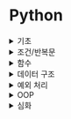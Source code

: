 # Python
<details>
<summary>기초</summary>
<div markdown="1">

# 기초

## 1. 개요
- 파이썬은 1990년 귀도 반 로섬이 개발한 인터프리터 언어이다.

## 2. 특징
- 배우기 쉬운 언어
  - 다른 프로그래밍 언어보다 문법이 간단하면서도 엄격하지 않다.
  - 문법 표현이 매우 간결하다.
- 인터프리터 언어
  - 소스 코드를 기계어로 변환하는 컴파일 과정 없이 바로 실행 가능하다.

- 객체 지향 프로그래밍
  - 파이썬은 모든 것이 객체로 구현되어 있다.
  - 객체(object): 숫자, 문자, 클래스 등 값을 가지고 있는 모든 것.

## # 참고 자료
[점프 투 파이썬](https://wikidocs.net/book/1)
</div>
</details>

<details>
<summary>조건/반복문</summary>
<div markdown="1">

# 조건/반복문

## 1. 개요
- 조건/반복문은 특정 상황에 따라 코드를 선택적으로 실행(분기/조건)하거나 계속하여 실행(반복)하는 파이썬의 문법이다.

## 2. 조건문
- 조건문은 참/거짓을 판단할 수 있는 조건식과 함께 쓴다.
```python
if < expression >:
    # Run this Code block
else:
		# Run this Code block
```
- 복수의 조건문을 활용할 경우 `elif`를 사용한다.
```python
if <expression>: 
  	# Code block
elif <expression>:
    # Code block
elif <expression>:
    # Code block
else:
		# Code block
```
- 중첩 조건문을 활용할 경우 들여쓰기를 유의하여 작성한다.
```python
if <expression>:
    # Code block
		if <expression>:
				# Code block
else:
		# Code block
```
- 조건 표현식은 간단한 조건문을 나타낼 때 사용한다.
```python
<true인 경우 값> if <expression> else <false인 경우 값>
```

## 3. 반복문
- 반복문은 특정 조건에 도달할 때까지 계속 반복되는 파이썬의 문법이다.
  - while: 종료 조건에 해당하는 코드를 통해 반복문을 종료시켜야 한다.
  - for: 반복가능한 객체를 모두 순회하면 종료된다.
  - 반복 제어: break, continue, for-else
- while: 조건식이 참인 경우 코드를 반복한다.
```python
 while <expression>: 
    	# Code block
```
- for: 순회가능한 객체 요소를 모두 순회한다.
```python
 for <변수명> in <iterable>: 
    	# Code block
```
- break: 반복문을 종료한다.
- continue: 컨티뉴 이후 코드 블록은 실행하지 않고, 다음 반복으로 넘어간다.
- for-else: 끝까지 반복문을 실행한 후 else문을 실행한다. 단, break를 통해 중간에 종료된 경우, else문은 실행되지 않는다.
</div>
</details>

<details>
<summary>함수</summary>
<div markdown="1">

# 함수

## 1. 개요
- 함수는 특정한 기능을 하는 코드의 묶음이다.

## 2. 함수 기초
- 사용자 함수: 구현되어 있는 함수가 없을 경우 직접 함수를 작성할 수 있다.
```python
 def function_name(parameter):
    # code block
    return returning_value
```
- 함수의 선언은 def 키워드를 활용한다.
- 들여쓰기를 통해 실행될 코드 블록을 작성한다.
- 함수는 parameter를 넘겨줄 수 있다.
- 함수는 동작 후에 return을 통해 결과값을 전달한다.

## 3. 함수의 결과값
- 함수는 반드시 값을 하나만 return한다. 명시적인 return이 없는 경우에도 None을 반환한다.
- 함수는 return과 동시에 실행이 종료된다.

## 4. 함수의 입력
- parameter: 함수를 실행할 때 함수 내부에서 사용되는 식별자이다.
- argument: 함수를 호출할 때 넣어주는 값이다.
```python
def function(ham): # parameter : ham
    return ham

function('spam')   # argument: 'spam'
```
- 기본값을 지정하여 함수 호출 시 argument 값을 설정하지 않을 수 있다.
```python
def add(x, y=0): 
 	  return x + y

add(2)
```
- 몇 개의 argument를 받을지 모르는 함수를 정의할 때 여러 개의 Positional Argument를 하나의 필수 parameter로 받아서 사용한다.
```python
def add(*args): 
		for arg in args: 
      	print(arg)
      
add(2)      
add(2, 3, 4, 5) 
```
- 몇 개의 keyword argument를 받을지 모르는 함수를 정의할 때 여러 개의 Positional Argument를 하나의 필수 parameter로 받아서 사용한다.
```python
def family(**kwargs):
		for key, value in kwargs:
				print(key, ":", value) 

family(father='John', mother='Jane', me='John Jr.')
```

## 5. 함수의 응용
### map(function, iterable)
- 순회 가능한 데이터구조의 모든 요소에 함수를 적용하고, 그 결과를 map object로 반환한다.
```python
m, n = map(int, input().split())
```
### Sort(key= , reverse=True/False)
```python
x = [{'a' : 10, 'b' : 20, 'c' : 30}, {'a' : 20, 'b' : 2, 'c' : 1}, {'a' : 20, 'b' : 30, 'c' : 10}]
# x는 딕셔너리를 요소로 가진 리스트!
print(x[0]['a'])
# x의 0번째 딕셔너리 의 'a' 값인 10이 출력된다.

#sort(key=lamda)를 사용할 때는 '요소'값만 있으면 된다.
x.sort(key=lambda x : x['a'])
# [{'a': 10, 'b': 20, 'c': 30}, {'a': 20, 'b': 2, 'c': 1}, {'a': 20, 'b': 30, 'c': 10}]
# 'a' 값을 기준으로 정렬된 모습.

x = [{'a' : 10, 'b' : 20, 'c' : 30}, {'a' : 20, 'b' : 2, 'c' : 1}, {'a' : 20, 'b' : 30, 'c' : 10}]
x.sort(key=lambda x : (x['a'], x['c']))
# [{'a': 10, 'b': 20, 'c': 30}, {'a': 20, 'b': 2, 'c': 1}, {'a': 20, 'b': 30, 'c': 10}]
# 'a' 값을 기준으로 정렬하고, 'a' 값이 같으면 그 다음 'c' 값으로 정렬.
```
### Find(찾을 문자, 시작 Index, 끝 Index)
```python
str= "BlockDMask Blog.";

# find 예제1
result1 = str.find('a')   # 문자가 있는 경우 : 7
result2 = str.find('Z')   # 문자가 없는 경우 : -1

result3 = str.find('ask') # 문자열이 있는 경우 : 7 (겹치는 문자열 중 a의 인덱스.)
result4 = str.find('kkk') # 문자열이 없는 경우 : -1

# find 예제2
result5 = str.find('o') # 2 (2, 13 o 중 먼저 나온 것의 인덱스만 표시.)
result6 = str.find('o', 5) # 13 (5번째 문자부터 시작해서 처음 마주친 o의 인덱스.)

# find 예제3
result7 = str.find('o') # 2
result8 = str.find('o', 5, 11)  # -1 "DMask B" (5~11 사이 o 가 없음.) 

출처: https://blockdmask.tistory.com/569 [개발자 지망생:티스토리]
```
</div>
</details>

<details>
<summary>데이터 구조</summary>
<div markdown="1">

# 데이터 구조

## 1. 숫자형

- 정수형

```python
n = 123
n = -123
n = 0
```

- 실수형

```python
a = 1.23
a = -1.23
```

- 8진수와 16진수 (8진수는 0o로 시작, 16진수는 0x로 시작)

```python
a = 0o177
a = 0xABC
```

- 사칙연산

```python
a = 3
b = 4
a + b #덧셈
7
a - b #뺄셈
-1
a * b #곱셈
12
a / b #나눗셈
0.75
```

- 거듭제곱

```python
a = 3
b = 4
a ** b #a의 b제곱
81
```

- 몫과 나머지

```python
7 / 4 #나눗셈
1.75
7 // 4 #몫
1
7 % 4 #나머지
3
```

## 2. 문자열 자료형

- 문자열 나타내기

```python
'문장 양 끝에 작은따옴표나 큰 따옴표를 써서 표현할 수 있다.'
"단, 문장 속에 강조할 부분이 있다면 '반대되는' 부호를 써서 표기해야 한다."
'백슬래시를 써서 "큰따옴표"나 "작은따옴표"를 사용할 수도 있다.'
```

- 개행

```python
'여러 줄의 문자열을 나타내기 위해서 ""\n" 코드를 사용할 수 있다.'
'''
혹은 연속된 작은따옴표나,
큰따옴표 세 개를 사용해도 된다.
'''
```

- 문자열 더하기 & 곱하기

```python
>>> head = "Python"
>>> tail = " is fun!"
>>> head + tail
'Python is fun!'

>>> a = "python"
>>> a * 2
'pythonpython'
```

- 문자열 길이 구하기

```python
>>> a = "Life is too short"
>>> len(a)
17
```

- 문자열 인덱싱
  - **"파이썬은 0부터 숫자를 센다."**


```python
>>> a = "Life is too short, You need Python"

# Life is too short, You need Python 
# 0         1         2         3   (십의 자리)
# 0123456789012345678901234567890123(일의 자리)

>>> a[3]
'e'
```

- 문자열 인덱싱 2
  - "''-1'은 뒤에서부터 첫 번째 자리이다."

```python
>>> a = "Life is too short, You need Python"
>>> a[0]
'L'
>>> a[12]
's'
>>> a[-1]
'n'
```

- 문자열 슬라이싱

```python
>>> a = "Life is too short, You need Python"
>>> a[0:4]
'Life'
>>> a[19:] # 끝 번호 부분을 생략하면 시작 번호부터 그 문자열의 끝까지 뽑아낸다.
'You need Python'
>>> a[:17] # 시작 번호를 생략하면 문자열의 처음부터 끝 번호까지 뽑아낸다.
'Life is too short' 
```

- 문자열 나누기

```python
>>> a = "Life is too short"
>>> a.split() #공백을 기준으로 나누어준다.
['Life', 'is', 'too', 'short']
>>> b = "a:b:c:d"
>>> b.split(':') #괄호 안에 들어간 값을 기준으로 나누어준다.
['a', 'b', 'c', 'd']
```

## 3. 리스트 자료형

- 여러가지 리스트의 형태
  - 비어 있는 리스트는 a = list()로 생성할 수도 있다.

```python
>>> a = []
>>> b = [1, 2, 3]
>>> c = ['Life', 'is', 'too', 'short']
>>> d = [1, 2, 'Life', 'is']
>>> e = [1, 2, ['Life', 'is']]
```

- 리스트 인덱싱

```python
>>> a = [1, 2, 3, ['a', 'b', 'c']]
>>> a[0]
1
>>> a[-1]
['a', 'b', 'c']
>>> a[3]
['a', 'b', 'c']
```

- 리스트 슬라이싱 (문자열과 동일하다.)

```python
>>> a = [1, 2, 3, 4, 5]
>>> b = a[:2]
>>> c = a[2:]
>>> b
[1, 2]
>>> c
[3, 4, 5]
```

- 리스트 길이 구하기

```python
>>> a = [1, 2, 3]
>>> len(a)
3
```

- 리스트 값 수정, 삭제하기

```python
>>> a = [1, 2, 3]
>>> a[2] = 4
>>> a
[1, 2, 4]

>>> a = [1, 2, 3]
>>> del a[1]
>>> a
[1, 3]
```

- 리스트에 요소 추가


```python
>>> a = [1, 2, 3]
>>> a.append(4)
>>> a
[1, 2, 3, 4]
```

- 리스트 정렬


```python
>>> a = [1, 4, 3, 2]
>>> a.sort()
>>> a
[1, 2, 3, 4]
>>> a = ['a', 'c', 'b']
>>> a.sort()
>>> a
['a', 'b', 'c']
```

- 리스트 뒤집기


```python
>>> a = ['a', 'c', 'b']
>>> a.reverse()
>>> a
['b', 'c', 'a']
```

- 위치 반환


```python
>>> a = [1,2,3]
>>> a.index(3)
2
>>> a.index(1)
0
```

- 리스트 요소 삽입


```python
>>> a = [1, 2, 3]
>>> a.insert(0, 4) #0번째 위치에 4를 삽입
>>> a
[4, 1, 2, 3]
```

- 리스트 요소 제거


```python
>>> a = [1, 2, 3, 1, 2, 3]
>>> a.remove(3) #리스트에서 첫 번째로 나오는 3을 제거
>>> a
[1, 2, 1, 2, 3]
```

- 리스트 요소 꺼내기


```python
>>> a = [1,2,3]
>>> a.pop() #마지막 요소를 돌려주고 삭제
3
>>> a
[1, 2]

>>> a = [1,2,3]
>>> a.pop(1) #x번째 요소를 돌려주고 삭제
2
>>> a
[1, 3]
```

- 리스트에 포함된 요소 x의 개수 세기


```python
>>> a = [1,2,3,1]
>>> a.count(1)
2
```

- 리스트 확장


```python
>>> a = [1,2,3]
>>> a.extend([4,5]) #x에는 리스트만 올 수 있다.
>>> a
[1, 2, 3, 4, 5]
>>> b = [6, 7]
>>> a.extend(b)
>>> a
[1, 2, 3, 4, 5, 6, 7]
```

## 4. 튜플 자료형

- 여러가지 튜플의 형태
  - 튜플은 이하의 점을 제외하면 리스트와 거의 같다.
    - 리스트는 [ ]으로 둘러싸지만 튜플은 ( )으로 둘러싼다.
    - 리스트는 그 값의 생성, 삭제, 수정이 가능하지만 튜플은 그 값을 바꿀 수 없다.


```python
>>> t1 = ()
>>> t2 = (1,)
>>> t3 = (1, 2, 3)
>>> t4 = 1, 2, 3
>>> t5 = ('a', 'b', ('ab', 'cd'))
```

## 5. 딕셔너리 자료형

- 딕셔너리 자료형의 형태


```python
>>> dic = {'name':'pey', 'phone':'0119993323', 'birth': '1118'}
```

- 딕셔너리 쌍 추가하기


```python
>>> a = {1: 'a'}
>>> a[2] = 'b'
>>> a
{1: 'a', 2: 'b'}
```

- 딕셔너리 요소 삭제하기


```python
>>> a = {1: 'a', 2: 'b', 'name': 'pey', 3: [1, 2, 3]}
>>> del a[1]
>>> a
{2: 'b', 'name': 'pey', 3: [1, 2, 3]}
```

- 딕셔너리에서 Key 사용해 Value 얻기


```python
>>> grade = {'pey': 10, 'julliet': 99}
>>> grade['pey']
10
>>> grade['julliet']
99
```

- Key 리스트 만들기


```python
>>> a = {'name': 'pey', 'phone': '0119993323', 'birth': '1118'}
>>> a.keys()
dict_keys(['name', 'phone', 'birth'])
```

- dict_keys 객체를 리스트로 변환하기


```python
>>> list(a.keys())
['name', 'phone', 'birth']
```

- Value 리스트 만들기


```python
>>> a.values()
dict_values(['pey', '0119993323', '1118'])
```

- Key, Value 쌍 얻기


```python
>>> a.items()
dict_items([('name', 'pey'), ('phone', '0119993323'), ('birth', '1118')])
```

- Key: Value 쌍 모두 지우기


```python
>>> a.clear()
>>> a
{}
```

- Key로 Value 얻기


```python
>>> a = {'name':'pey', 'phone':'0119993323', 'birth': '1118'}
>>> a.get('name')
'pey'
>>> a.get('phone')
'0119993323'
```

## 6. 집합 자료형 (set)

- 여러가지 집합 자료형의 형태
  - 중복을 허용하지 않는다.
  - 순서가 없다.


```python
>>> s1 = set([1,2,3])
>>> s1
{1, 2, 3}

>>> s2 = set("Hello")
>>> s2
{'e', 'H', 'l', 'o'}
```

- 교집합 구하기

```python
>>> s1 = set([1, 2, 3, 4, 5, 6])
>>> s2 = set([4, 5, 6, 7, 8, 9])
>>> s1 & s2
{4, 5, 6}
```

- 합집합 구하기


```python
>>> s1 | s2
{1, 2, 3, 4, 5, 6, 7, 8, 9}
```

- 차집합 구하기


```python
>>> s1 - s2
{1, 2, 3}
>>> s2 - s1
{8, 9, 7}
```

- 값 1개 추가하기


```python
>>> s1 = set([1, 2, 3])
>>> s1.add(4)
>>> s1
{1, 2, 3, 4}
```

- 값 여러 개 추가하기


```python
>>> s1 = set([1, 2, 3])
>>> s1.update([4, 5, 6])
>>> s1
{1, 2, 3, 4, 5, 6}
```

- 특정 값 제거하기


```python
>>> s1 = set([1, 2, 3])
>>> s1.remove(2)
>>> s1
{1, 3}
```

## 7. 불린형

<img src="Python.assets/Screen Shot 2022-07-12 at 8.32.16 PM.png" alt="Screen Shot 2022-07-12 at 8.32.16 PM" style="zoom: 50%;" />

- 불린형은 참과 거짓으로 구분된다.


```python
>>> bool([1,2,3])
True
>>> bool([])
False
>>> bool(0)
False
>>> bool(3)
True
```
</div>
</details>

<details>
<summary>예외 처리</summary>
<div markdown="1">

# 예외 처리

## 1. 개요

- 예외 처리는 발생한 에러를 해결하는 방법이다.

## 2. try-except

- try: 오류가 발생할 가능성이 있는 코드를 실행한다. 예외가 발생하지 않으면 except 없이 종료한다.
- except: 예외가 발생하면 except 절을 실행한다.

```python
try:
		num = input('숫자입력 :') print(int(num))
except:
		print('숫자가 아닙니다')

try:
		num = input('숫자입력 :') print(int(num))
except ValueError: 
  	print('숫자가 아닙니다')
```
- 복수의 예외 처리도 가능하다.

```python
try:
		num = input('100으로 나눌 값을 입력하시오: ') 
    100/int(num)
except (ValueError, ZeroDivisionError): 
  	print('제대로 입력해줘')

try:
		num = input('값을 입력하시오: ') 
    100/int(num)
except ValueError: 
  	print('숫자를 넣어주세요.')
except ZeroDivisionError: 
  	print('0으로 나눌 수 없습니다.')
except:
		print('에러는 모르지만 에러가 발생하였습니다.')
```
## 3. 예외 발생시키기

- raise를 통해 예외를 강제로 발생시킬 수 있다.

```python
raise <표현식>(메시지)
```
</div>
</details>

<details>
<summary>OOP</summary>
<div markdown="1">

# OOP

## 1. 개요

- OOP는 객체 지향 프로그래밍(*Object-Oriented Programming*)이다.

## 2. 기본 문법

- 클래스는 틀, 인스턴스는 사례이다. 클래스 = 사람, 인스턴스 = 아이유.
- 속성은 값, 메소드는 함수이다.

```python
# 클래스 정의 
class MyClass:
		pass
# 인스턴스 생성 
my_instance = MyClass() 
# 메서드 호출 
my_instance.my_method() 
# 속성 
my_instance.my_attribute
```
## 3. 인스턴스

- 인스턴스 변수: 인스턴스가 개인적으로 가지고 있는 속성이다. `self.<name>`으로 정의한다. 생성된 이후에는 `<instance>.<name>`으로 접근한다.

```python
class Person:
  
  def __init__(self, name):
    	self.name = name
      # 인스턴스 변수 정의
 
john = Person('john')
# 인스턴스 생성

print(john.name)
# john
# 인스턴스 변수 접근

john.name = 'John Kim'
# 인스턴스 변수 할당
print(john.name)
# John Kim
```
- 인스턴스 메소드: 인스턴스 변수를 사용하거나, 인스턴스 변수에 값을 설정하는 메소드이다. 호출 시, 첫 번째 인자로 인스턴스 자기자신(self)이 전달된다.

```python
class MyClass:

  	def instance_method(self, arg1, ...):
```
- 생성자 메소드: 인스턴스 객체가 생성될 때 자동으로 호출되는 메소드이다.

```python
class Person:

  	def __init__(self):
      print('인스턴스가 생성되었습니다.')

person1 = Person()
# 인스턴스가 생성되었습니다.

class Person:

  	def __init__(self, name):
      print(f'인스턴스가 생성되었습니다. {name}')

person1 = Person('지민')
# 인스턴스가 생성되었습니다. 지민
```
- 소멸자 메소드: 인스턴스 객체가 소멸되기 직전에 호출되는 메소드이다.

```python
class Person:

  	def __del__(self):
      print('인스턴스가 사라졌습니다.')

person1 = Person()
# 인스턴스가 사라졌습니다.
```
## 4. 클래스

- 클래스 속성: 한 클래스 안의 모든 인스턴스가 똑같은 값을 가진 속성이다. `<classname>.<name>`으로 접근 및 할당한다.

```python
class Circle:
  	pi = 3.14

c1 = Circle()
c2 = Circle()

print(Circle.pi)
# 3.14
print(C1.pi)
# 3.14
print(C2.pi)
# 3.14
```
- 클래스 메소드: 클래스가 사용하는 메소드이다. 호출 시, 첫 번째 인자로 클래스(cls)가 전달된다.

```python
 class MyClass:
    
    @classmethod
    def class_method(cls, arg1, ...):
 
MyClass.class_method(...)
```
- 스태틱 메소드: 인스턴스 변수, 클래스 변수를 전혀 다루지 않는 메소드이다. 속성을 다루지 않고 단지 기능만을 하는 메소드를 정의할 때 사용한다.

```python
 class MyClass:
    
    @staticmethod
    def class_method(arg1, ...):
      
MyClass.static_method(...)
```

- 클래스 메소드 정리

```python
 class MyClass:
    
    def method(self):
    	  return 'instace method', self
    
    @classmethod
    def class_method(cls):
     	  return 'class method', cls
      
    @staticmethod
    def static_method():  
     	  return 'static method'
```

## 5. 객체 지향의 핵심 개념

- 추상화
- 상속
- 다형성
- 캡슐화
</div>
</details>

<details>
<summary>심화</summary>
<div markdown="1">

# 심화

## 1. 추가 문법

- List Comprehension
```python
list_a = [<expression> for <변수> in <iterable>] 
list_b = [<expression> for <변수> in <iterable> if <조건식>]
```
- Dictionary Comprehension

```python
Dic_a = {key: value for <변수> in <iterable>}
Dic_b = {key: value for <변수> in <iterable> if <조건식>}
```
- `lambda [parameter] : 표현식`

```python
numbers = [1, 2, 3]
result = list(map(lambda x: x*2, numbers))
print(result)
# [2, 4, 6]
```
- `filter(function, iterable)`: 순회 가능한 데이터구조의 모든 요소에 함수를 적용하고, 그 결과가 True인 것들을 filter object로 반환한다.

```python
def odd(n):
  	return n % 2
numbers = [1, 2, 3]
result = list(filter(odd, numbers))
print(result)
# [1, 3]
```

## 2. 가상 환경

- 터미널에서 실행한다.

```python
# 생성
python -m venv venv

# 실행(mac)
. venv/bin/activate
# 실행 후 경로 위 혹은 왼쪽에 가상환경 이름이 출력된다.

# pip3 install
pip3 install -r requirements.txt 

# 종료
deactivate
```
</div>
</details>